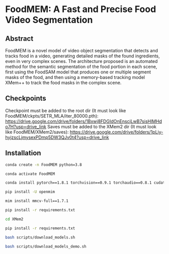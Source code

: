 # FoodMEM: A Fast and Precise Food Video Segmentation

## Abstract
FoodMEM is a novel model of video object segmentation that detects and tracks food in a video, generating detailed masks of the found ingredients, even in very complex scenes. The architecture proposed is an automated method for the semantic segmentation of the food portion in each scene, first using the FoodSAM model that produces one or multiple segment masks of the food, and then using a memory-based tracking model XMem++ to track the food masks in the complex scene.

## Checkpoints
Checkpoint must be added to the root dir (It must look like FoodMEM/ckpts/SETR_MLA/iter_80000.pth): https://drive.google.com/drive/folders/1Bxwj8FDGIdOnEnscjLwB7sisHlMHdo7H?usp=drive_link
Saves must be added to the XMem2 dir (It must look like FoodMEM/XMem2/saves): https://drive.google.com/drive/folders/1pLiy-hyjzscLjmysexPDmp5DW3QJv0t4?usp=drive_link

## Installation
````bash
conda create -n FoodMEM python=3.8

conda activate FoodMEM   

conda install pytorch==1.8.1 torchvision==0.9.1 torchaudio==0.8.1 cudatoolkit=11.3 -c pytorch -c conda-forge

pip install -U openmim

mim install mmcv-full==1.7.1

pip install -r requirements.txt

cd XMem2

pip install -r requirements.txt

bash scripts/download_models.sh

bash scripts/download_models_demo.sh
````